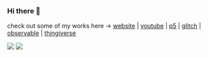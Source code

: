 ### Hi there 👋
check out some of my works here ->
[website](https://shivaperi.com/)
| [youtube](https://www.youtube.com/channel/UC1tqt3jHvREW2cAbai1qGzg)
| [p5](https://editor.p5js.org/coolbeans/sketches/)
| [glitch](https://glitch.com/@coolbeans)
| [observable](https://observablehq.com/@shivaperi?tab=profile)
| [thingiverse](https://www.thingiverse.com/usbtypeme/designs)

<div>
<img src="https://github-readme-stats.vercel.app/api?username=shivaPeri&show_icons=true&hide_title=true&hide_rank=true&hide_border=true&bg_color=00000000" />
<img src="https://github-readme-stats.vercel.app/api/top-langs/?username=shivaPeri&layout=compact&hide=html,jupyter%20notebook&hide_border=true&bg_color=00000000" />  
</div>


<!--
**shivaPeri/shivaPeri** is a ✨ _special_ ✨ repository because its `README.md` (this file) appears on your GitHub profile.

Here are some ideas to get you started:

- 🔭 I’m currently working on ...
- 🌱 I’m currently learning ...
- 👯 I’m looking to collaborate on ...
- 🤔 I’m looking for help with ...
- 💬 Ask me about ...
- 📫 How to reach me: ...
- 😄 Pronouns: ...
- ⚡ Fun fact: ...
-->
